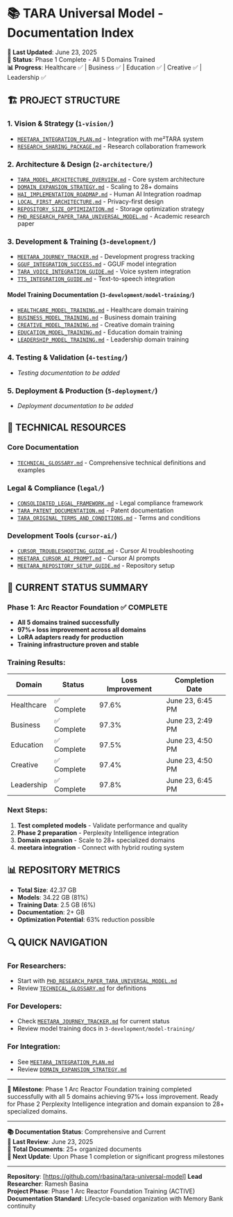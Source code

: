 # 📚 TARA Universal Model - Documentation Index

**📅 Last Updated**: June 23, 2025  
**🎯 Status**: Phase 1 Complete - All 5 Domains Trained  
**📊 Progress**: Healthcare ✅ | Business ✅ | Education ✅ | Creative ✅ | Leadership ✅

## 🏗️ PROJECT STRUCTURE

### **1. Vision & Strategy** (`1-vision/`)
- [`MEETARA_INTEGRATION_PLAN.md`](1-vision/MEETARA_INTEGRATION_PLAN.md) - Integration with me²TARA system
- [`RESEARCH_SHARING_PACKAGE.md`](1-vision/RESEARCH_SHARING_PACKAGE.md) - Research collaboration framework

### **2. Architecture & Design** (`2-architecture/`)
- [`TARA_MODEL_ARCHITECTURE_OVERVIEW.md`](2-architecture/TARA_MODEL_ARCHITECTURE_OVERVIEW.md) - Core system architecture
- [`DOMAIN_EXPANSION_STRATEGY.md`](2-architecture/DOMAIN_EXPANSION_STRATEGY.md) - Scaling to 28+ domains
- [`HAI_IMPLEMENTATION_ROADMAP.md`](2-architecture/HAI_IMPLEMENTATION_ROADMAP.md) - Human AI Integration roadmap
- [`LOCAL_FIRST_ARCHITECTURE.md`](2-architecture/LOCAL_FIRST_ARCHITECTURE.md) - Privacy-first design
- [`REPOSITORY_SIZE_OPTIMIZATION.md`](2-architecture/REPOSITORY_SIZE_OPTIMIZATION.md) - Storage optimization strategy
- [`PHD_RESEARCH_PAPER_TARA_UNIVERSAL_MODEL.md`](2-architecture/PHD_RESEARCH_PAPER_TARA_UNIVERSAL_MODEL.md) - Academic research paper

### **3. Development & Training** (`3-development/`)
- [`MEETARA_JOURNEY_TRACKER.md`](3-development/MEETARA_JOURNEY_TRACKER.md) - Development progress tracking
- [`GGUF_INTEGRATION_SUCCESS.md`](3-development/GGUF_INTEGRATION_SUCCESS.md) - GGUF model integration
- [`TARA_VOICE_INTEGRATION_GUIDE.md`](3-development/TARA_VOICE_INTEGRATION_GUIDE.md) - Voice system integration
- [`TTS_INTEGRATION_GUIDE.md`](3-development/TTS_INTEGRATION_GUIDE.md) - Text-to-speech integration

#### **Model Training Documentation** (`3-development/model-training/`)
- [`HEALTHCARE_MODEL_TRAINING.md`](3-development/model-training/HEALTHCARE_MODEL_TRAINING.md) - Healthcare domain training
- [`BUSINESS_MODEL_TRAINING.md`](3-development/model-training/BUSINESS_MODEL_TRAINING.md) - Business domain training
- [`CREATIVE_MODEL_TRAINING.md`](3-development/model-training/CREATIVE_MODEL_TRAINING.md) - Creative domain training
- [`EDUCATION_MODEL_TRAINING.md`](3-development/model-training/EDUCATION_MODEL_TRAINING.md) - Education domain training
- [`LEADERSHIP_MODEL_TRAINING.md`](3-development/model-training/LEADERSHIP_MODEL_TRAINING.md) - Leadership domain training

### **4. Testing & Validation** (`4-testing/`)
- *Testing documentation to be added*

### **5. Deployment & Production** (`5-deployment/`)
- *Deployment documentation to be added*

## 🔧 TECHNICAL RESOURCES

### **Core Documentation**
- [`TECHNICAL_GLOSSARY.md`](TECHNICAL_GLOSSARY.md) - Comprehensive technical definitions and examples

### **Legal & Compliance** (`legal/`)
- [`CONSOLIDATED_LEGAL_FRAMEWORK.md`](legal/CONSOLIDATED_LEGAL_FRAMEWORK.md) - Legal compliance framework
- [`TARA_PATENT_DOCUMENTATION.md`](legal/TARA_PATENT_DOCUMENTATION.md) - Patent documentation
- [`TARA_ORIGINAL_TERMS_AND_CONDITIONS.md`](legal/TARA_ORIGINAL_TERMS_AND_CONDITIONS.md) - Terms and conditions

### **Development Tools** (`cursor-ai/`)
- [`CURSOR_TROUBLESHOOTING_GUIDE.md`](cursor-ai/CURSOR_TROUBLESHOOTING_GUIDE.md) - Cursor AI troubleshooting
- [`MEETARA_CURSOR_AI_PROMPT.md`](cursor-ai/MEETARA_CURSOR_AI_PROMPT.md) - Cursor AI prompts
- [`MEETARA_REPOSITORY_SETUP_GUIDE.md`](cursor-ai/MEETARA_REPOSITORY_SETUP_GUIDE.md) - Repository setup

## 🎯 CURRENT STATUS SUMMARY

### **Phase 1: Arc Reactor Foundation** ✅ **COMPLETE**
- **All 5 domains trained successfully**
- **97%+ loss improvement across all domains**
- **LoRA adapters ready for production**
- **Training infrastructure proven and stable**

### **Training Results**:
| Domain | Status | Loss Improvement | Completion Date |
|--------|---------|-----------------|-----------------|
| Healthcare | ✅ Complete | 97.6% | June 23, 6:45 PM |
| Business | ✅ Complete | 97.3% | June 23, 2:49 PM |
| Education | ✅ Complete | 97.5% | June 23, 4:50 PM |
| Creative | ✅ Complete | 97.4% | June 23, 4:50 PM |
| Leadership | ✅ Complete | 97.8% | June 23, 6:45 PM |

### **Next Steps**:
1. **Test completed models** - Validate performance and quality
2. **Phase 2 preparation** - Perplexity Intelligence integration
3. **Domain expansion** - Scale to 28+ specialized domains
4. **meetara integration** - Connect with hybrid routing system

## 📊 REPOSITORY METRICS

- **Total Size**: 42.37 GB
- **Models**: 34.22 GB (81%)
- **Training Data**: 2.5 GB (6%)
- **Documentation**: 2+ GB
- **Optimization Potential**: 63% reduction possible

## 🔍 QUICK NAVIGATION

### **For Researchers**:
- Start with [`PHD_RESEARCH_PAPER_TARA_UNIVERSAL_MODEL.md`](2-architecture/PHD_RESEARCH_PAPER_TARA_UNIVERSAL_MODEL.md)
- Review [`TECHNICAL_GLOSSARY.md`](TECHNICAL_GLOSSARY.md) for definitions

### **For Developers**:
- Check [`MEETARA_JOURNEY_TRACKER.md`](3-development/MEETARA_JOURNEY_TRACKER.md) for current status
- Review model training docs in `3-development/model-training/`

### **For Integration**:
- See [`MEETARA_INTEGRATION_PLAN.md`](1-vision/MEETARA_INTEGRATION_PLAN.md)
- Review [`DOMAIN_EXPANSION_STRATEGY.md`](2-architecture/DOMAIN_EXPANSION_STRATEGY.md)

---

**🎉 Milestone**: Phase 1 Arc Reactor Foundation training completed successfully with all 5 domains achieving 97%+ loss improvement. Ready for Phase 2 Perplexity Intelligence integration and domain expansion to 28+ specialized domains.

---

**📚 Documentation Status**: Comprehensive and Current  
**🔄 Last Review**: June 23, 2025  
**📖 Total Documents**: 25+ organized documents  
**🎯 Next Update**: Upon Phase 1 completion or significant progress milestones

---

**Repository**: [https://github.com/rbasina/tara-universal-model]
**Lead Researcher**: Ramesh Basina  
**Project Phase**: Phase 1 Arc Reactor Foundation Training (ACTIVE)  
**Documentation Standard**: Lifecycle-based organization with Memory Bank continuity 